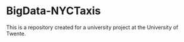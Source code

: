 # BigData-NYCTaxis
This is a repository created for a university project at the University of Twente.
